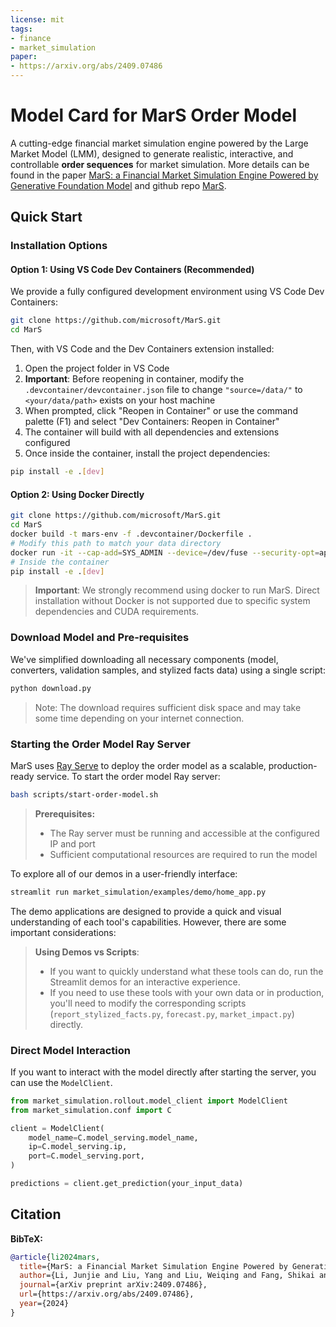 ```yaml
---
license: mit
tags:
- finance
- market_simulation
paper:
- https://arxiv.org/abs/2409.07486
---
```

# Model Card for MarS Order Model

A cutting-edge financial market simulation engine powered by the Large Market Model (LMM), designed to generate realistic, interactive, and controllable **order sequences** for market simulation. More details can be found in the paper [MarS: a Financial Market Simulation Engine Powered by Generative Foundation Model](https://arxiv.org/abs/2409.07486) and github repo [MarS](https://github.com/microsoft/MarS).

## Quick Start


### Installation Options

#### Option 1: Using VS Code Dev Containers (Recommended)

We provide a fully configured development environment using VS Code Dev Containers:

```bash
git clone https://github.com/microsoft/MarS.git
cd MarS
```

Then, with VS Code and the Dev Containers extension installed:
1. Open the project folder in VS Code
2. **Important**: Before reopening in container, modify the `.devcontainer/devcontainer.json` file to change `"source=/data/"` to `<your/data/path>` exists on your host machine
3. When prompted, click "Reopen in Container" or use the command palette (F1) and select "Dev Containers: Reopen in Container"
4. The container will build with all dependencies and extensions configured
5. Once inside the container, install the project dependencies:
```bash
pip install -e .[dev]
```

#### Option 2: Using Docker Directly

```bash
git clone https://github.com/microsoft/MarS.git
cd MarS
docker build -t mars-env -f .devcontainer/Dockerfile .
# Modify this path to match your data directory
docker run -it --cap-add=SYS_ADMIN --device=/dev/fuse --security-opt=apparmor:unconfined --shm-size=20gb --gpus=all --privileged -v <your/data/path>:/data -v $(pwd):/workspaces/MarS -w /workspaces/MarS mars-env
# Inside the container
pip install -e .[dev]
```

> **Important**: We strongly recommend using docker to run MarS. Direct installation without Docker is not supported due to specific system dependencies and CUDA requirements.

### Download Model and Pre-requisites

We've simplified downloading all necessary components (model, converters, validation samples, and stylized facts data) using a single script:

```python
python download.py
```
> Note: The download requires sufficient disk space and may take some time depending on your internet connection.

### Starting the Order Model Ray Server

MarS uses [Ray Serve](https://docs.ray.io/en/latest/serve/index.html) to deploy the order model as a scalable, production-ready service.
To start the order model Ray server:

```bash
bash scripts/start-order-model.sh
```

> **Prerequisites:**
> - The Ray server must be running and accessible at the configured IP and port
> - Sufficient computational resources are required to run the model

To explore all of our demos in a user-friendly interface:

```bash
streamlit run market_simulation/examples/demo/home_app.py
```

The demo applications are designed to provide a quick and visual understanding of each tool's capabilities. However, there are some important considerations:

> **Using Demos vs Scripts**:
> - If you want to quickly understand what these tools can do, run the Streamlit demos for an interactive experience.
> - If you need to use these tools with your own data or in production, you'll need to modify the corresponding scripts (`report_stylized_facts.py`, `forecast.py`, `market_impact.py`) directly.

### Direct Model Interaction

If you want to interact with the model directly after starting the server, you can use the `ModelClient`.

```python
from market_simulation.rollout.model_client import ModelClient
from market_simulation.conf import C

client = ModelClient(
    model_name=C.model_serving.model_name,
    ip=C.model_serving.ip,
    port=C.model_serving.port,
)

predictions = client.get_prediction(your_input_data)
```
## Citation

**BibTeX:**
```bibtex
@article{li2024mars,
  title={MarS: a Financial Market Simulation Engine Powered by Generative Foundation Model},
  author={Li, Junjie and Liu, Yang and Liu, Weiqing and Fang, Shikai and Wang, Lewen and Xu, Chang and Bian, Jiang},
  journal={arXiv preprint arXiv:2409.07486},
  url={https://arxiv.org/abs/2409.07486},
  year={2024}
}
```
